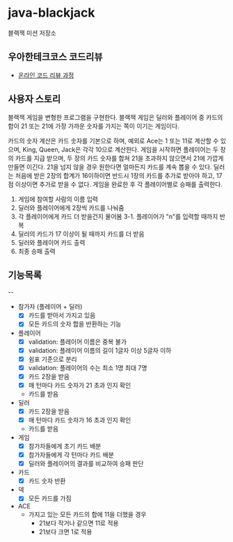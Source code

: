 # java-blackjack

블랙잭 미션 저장소

## 우아한테크코스 코드리뷰

- [온라인 코드 리뷰 과정](https://github.com/woowacourse/woowacourse-docs/blob/master/maincourse/README.md)

## 사용자 스토리

블랙잭 게임을 변형한 프로그램을 구현한다. 블랙잭 게임은 딜러와 플레이어 중 카드의 합이 21 또는 21에 가장 가까운 숫자를 가지는 쪽이 이기는 게임이다.

카드의 숫자 계산은 카드 숫자를 기본으로 하며, 예외로 Ace는 1 또는 11로 계산할 수 있으며, King, Queen, Jack은 각각 10으로 계산한다.
게임을 시작하면 플레이어는 두 장의 카드를 지급 받으며, 두 장의 카드 숫자를 합쳐 21을 초과하지 않으면서 21에 가깝게 만들면 이긴다. 21을 넘지 않을 경우 원한다면 얼마든지 카드를 계속 뽑을 수 있다.
딜러는 처음에 받은 2장의 합계가 16이하이면 반드시 1장의 카드를 추가로 받아야 하고, 17점 이상이면 추가로 받을 수 없다.
게임을 완료한 후 각 플레이어별로 승패를 출력한다.

1. 게임에 참여할 사람의 이름 입력
2. 딜러와 플레이어에게 2장씩 카드를 나눠줌
3. 각 플레이어에게 카드 더 받을건지 물어봄
   3-1. 플레이어가 "n"를 입력할 때까지 반복
4. 딜러의 카드가 17 이상이 될 때까지 카드를 더 받음
5. 딜러와 플레이어 카드 출력
6. 최종 승패 출력

## 기능목록

--

- 참가자 (플레이어 + 딜러)
  - [x] 카드를 받아서 가지고 있음
  - [x] 모든 카드의 숫자 합을 반환하는 기능
- 플레이어
  - [x] validation: 플레이어 이름은 중복 불가
  - [x] validation: 플레이어 이름의 길이 1글자 이상 5글자 이하
  - [x] 쉼표 기준으로 분리
  - [x] validation: 플레이어의 수는 최소 1명 최대 7명
  - [x] 카드 2장을 받음
  - [x] 매 턴마다 카드 숫자가 21 초과 인지 확인
  - 카드를 받음
- 딜러
  - [x] 카드 2장을 받음
  - [x] 매 턴마다 카드 숫자가 16 초과 인지 확인
  - 카드를 받음
- 게임
  - [x] 참가자들에게 초기 카드 배분
  - [x] 참가자들에게 각 턴마다 카드 배분
  - [x] 딜러와 플레이어의 결과를 비교하여 승패 판단
- 카드
  - [x] 카드 숫자 반환
- 덱
  - [x] 모든 카드를 가짐

- ACE
  - 가지고 있는 모든 카드의 합에 11을 더했을 경우 
    - 21보다 작거나 같으면 11로 적용
    - 21보다 크면 1로 적용
